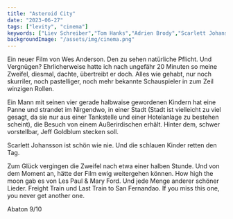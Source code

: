```yaml
---
title: "Asteroid City"
date: "2023-06-27"
tags: ["levity", "cinema"]
keywords: ["Liev Schreiber","Tom Hanks","Adrien Brody","Scarlett Johansson","Jeff Goldblum"]
backgroundImage: "/assets/img/cinema.png"
---
```

Ein neuer Film von Wes Anderson. Den zu sehen natürliche Pflicht. Und Vergnügen? Ehrlicherweise hatte ich nach ungefähr 20 Minuten so meine Zweifel, diesmal, dachte, übertreibt er doch. Alles wie gehabt, nur noch skurriler, noch pastelliger, noch mehr bekannte Schauspieler in zum Zeil winzigen Rollen.

Ein Mann mit seinen vier gerade halbwaise gewordenen Kindern hat eine Panne und strandet im Nirgendwo, in einer Stadt (Stadt ist vielleicht zu viel gesagt, da sie nur aus einer Tankstelle und einer Hotelanlage zu bestehen scheint), die Besuch von einem Außerirdischen erhält. Hinter dem, schwer vorstellbar, Jeff Goldblum stecken soll. 

Scarlett Johansson ist schön wie nie. Und die schlauen Kinder retten den Tag.

Zum Glück vergingen die Zweifel nach etwa einer halben Stunde. Und von dem Moment an, hätte der Film ewig weitergehen können. How high the moon gab es von Les Paul & Mary Ford. Und jede Menge anderer schöner Lieder. Freight Train und Last Train to San Fernandao. If you miss this one, you never get another one.

Abaton 9/10